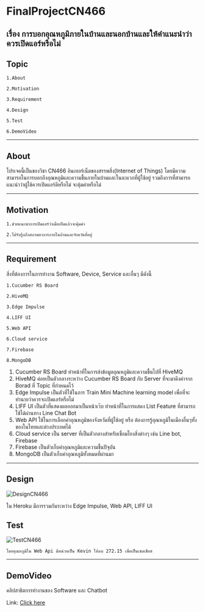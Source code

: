 # FinalProjectCN466
## เรื่อง การบอกอุณหภูมิภายในบ้านและนอกบ้านและให้คำแนะนำว่าควรเปิดแอร์หรือไม่
## Topic

    1.About
    
    2.Motivation
    
    3.Requirement
    
    4.Design
    
    5.Test
    
    6.DemoVideo
    
---------------------

## About

  โปรเจคนี้เป็นของวิชา CN466 อินเทอร์เน็ตของสรรพสิ่ง(Internet of Things) โดยมีความสามารถในการบอกถึงอุณหภูมิและความชื้นภายในบ้านและในละแวกที่ผู้ใช้อยู่
รวมถึงการที่สามารถแนะนำว่าผู้ใช้ควรเปิดแอร์ดีหรือไม่ จะคุ้มค่าหรือไม่

---------------------

## Motivation 

    1.ช่วยแนะนำการเปิดแอร์ว่าเมื่อเปิดแล้วจะคุ้มค่า
    
    2.ได้รับรู้ถถึงสภาพอาการภายในบ้านและจังหวัดที่อยู่
    
---------------------

## Requirement

สิ่งที่ต้องการในการทำงาน Software, Device, Service และอื่นๆ มีดังนี้

    1.Cucumber RS Board
    
    2.HiveMQ
    
    3.Edge Impulse
    
    4.LIFF UI
    
    5.Web API
    
    6.Cloud service
    
    7.Firebase
    
    8.MongoDB
    
1. Cucumber RS Board ทำหน้าที่ในการส่งข้อมูลอุณหภูมิและความชื้นไปที่ HiveMQ
2. HiveMQ ค่อยเป็นตัวกลางระหว่าง Cucumber RS Board กับ Server ที่จะมาดึงค่าจาก Borad ที่ Topic ที่กำหนดไว้
3. Edge Impulse เป็นตัวที่ใช้ในการ Train Mini Machine learning model เพื่อที่จะทำนายว่าควรจะเปิดแอร์หรือไม่
4. LIFF UI เป็นตัวที่แสดงผลออกมาเป็นหน้าเว๊บ ทำหน้าที่ในการแสดง List Feature ที่สามารถใช้ได้ผ่านทาง Line Chat Bot
5. Web API ใช้ในการเลือกค่าอุณหภูมิของจังหวัดที่ผู้ใช้อยู่ หรือ ต้องการรู้อุณหภูมิในเมืองอื่นๆทั้งของในไทยและต่างประเทศได้
6. Cloud service เป็น server ที่เป็นตัวกลางสำหรับเชื่อมโยงสิ่งต่างๆ เช่น Line bot, Firebase
7. Firebase เป็นตัวเก็บค่าอุณหภูมิและความชื้นปัจุบัน
8. MongoDB เป็นตัวเก็บค่าอุณหภูมิทั้งหมดที่ผ่านมา

---------------------

## Design

![DesignCN466](https://user-images.githubusercontent.com/60340123/146648086-65713cc8-046c-41b5-a899-b67e160c3057.png)

ใน Heroku มีการรวมกันระหว่าง Edge Impulse, Web API, LIFF UI

## Test

![TestCN466](https://user-images.githubusercontent.com/60340123/146650876-86733639-918a-470c-ba1c-d93d7b2820d1.png)

    โดยอุณหภูมิใน Web Api มีหน่วยเป็น Kevin ให้ลบ 272.15 เพื่อเป็นเซลเซียส
    
--------------------- 

## DemoVideo
คลิปสาธิตการทำงานของ Software และ Chatbot 

Link: [Click here](https://youtu.be/CMk1XC9nhw0)
    
    
